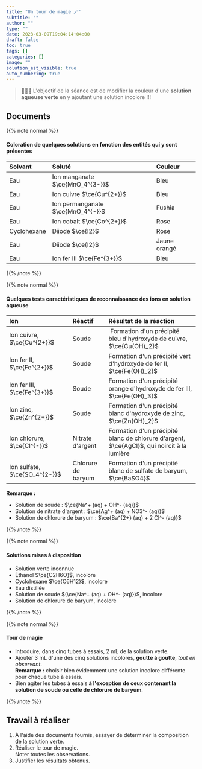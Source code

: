 ```yaml
---
title: "Un tour de magie 🪄"
subtitle: ""
author: ""
type: ""
date: 2023-03-09T19:04:14+04:00
draft: false
toc: true
tags: []
categories: []
image: ""
solution_est_visible: true
auto_numbering: true
---
```

> 👨🏻‍🔬 L'objectif de la séance est de modifier la couleur d'une **solution aqueuse verte** en y ajoutant une solution incolore !!!

## Documents

{{% note normal %}}

#### Coloration de quelques solutions en fonction des entités qui y sont présentes

<center>

| Solvant | Soluté | Couleur |
| :---- | :---- | :---- |
| Eau | Ion manganate $\ce{MnO_4^{3-}}$ | Bleu |
| Eau | Ion cuivre $\ce{Cu^{2+}}$ | Bleu |
| Eau | Ion permanganate $\ce{MnO_4^{-}}$ | Fushia |
| Eau | Ion cobalt $\ce{Co^{2+}}$ | Rose |
| Cyclohexane | Diiode $\ce{I2}$ | Rose |
| Eau | Diiode $\ce{I2}$ | Jaune orangé |
| Eau | Ion fer III $\ce{Fe^{3+}}$ | Bleu |

</center>

{{% /note %}}

{{% note normal %}}

#### Quelques tests caractéristiques de reconnaissance des ions en solution aqueuse

| Ion | Réactif | Résultat de la réaction |
| :--- | :---- | :---- |
| Ion cuivre, $\ce{Cu^{2+}}$ | Soude | Formation d'un précipité bleu d'hydroxyde de cuivre, $\ce{Cu(OH)_2}$ |
| Ion fer II, $\ce{Fe^{2+}}$ | Soude | Formation d'un précipité vert d'hydroxyde de fer II, $\ce{Fe(OH)_2}$ |
| Ion fer III, $\ce{Fe^{3+}}$ | Soude | Formation d'un précipité orange d'hydroxyde de fer III, $\ce{Fe(OH)_3}$ |
| Ion zinc, $\ce{Zn^{2+}}$ | Soude | Formation d'un précipité blanc d'hydroxyde de zinc, $\ce{Zn(OH)_2}$ |
| Ion chlorure, $\ce{Cl^{-}}$ | Nitrate d'argent | Formation d'un précipité blanc de chlorure d'argent, $\ce{AgCl}$, qui noircit à la lumière |
| Ion sulfate, $\ce{SO_4^{2-}}$ | Chlorure de baryum | Formation d'un précipité blanc de sulfate de baryum, $\ce{BaSO4}$ |

**Remarque :**  

- Solution de soude : $\ce{Na^+ (aq) + OH^- (aq)}$
- Solution de nitrate d'argent : $\ce{Ag^+ (aq) + NO3^- (aq)}$
- Solution de chlorure de baryum : $\ce{Ba^{2+} (aq) + 2 Cl^- (aq)}$

{{% /note %}}

{{% note normal %}}

#### Solutions mises à disposition

- Solution verte inconnue
- Éthanol $\ce{C2H6O}$, incolore
- Cyclohexane $\ce{C6H12}$, incolore
- Eau distillée
- Solution de soude $(\ce{Na^+ (aq) + OH^- (aq)})$, incolore
- Solution de chlorure de baryum, incolore

{{% /note %}}

{{% note normal %}}

#### Tour de magie

- Introduire, dans cinq tubes à essais, 2 mL de la solution verte.
- Ajouter 3 mL d'une des cinq solutions incolores, **goutte à goutte**, *tout en observant*.  
**Remarque :** choisir bien évidemment une solution incolore différente pour chaque tube à essais.
- Bien agiter les tubes à essais **à l'exception de ceux contenant la solution de soude ou celle de chlorure de baryum**.

{{% /note %}}

## Travail à réaliser

1. À l'aide des documents fournis, essayer de déterminer la composition de la solution verte.
2. Réaliser le tour de magie.  
Noter toutes les observations.
3. Justifier les résultats obtenus.
